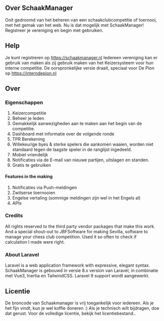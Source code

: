 ## Over SchaakManager
<p>Ooit gedroomd van het beheren van een schaakclubcompetitie of toernooi, met het gemak van het web.
Nu is dat mogelijk met SchaakManager! Registreer je vereniging en begin met gebruiken.</p>

## Help
Je kunt registreren op https://schaakmanager.nl
Iedereen vereniging kan er gebruik van maken als zij gebruik maken van het Keizersysteem voor hun interne competitie.
De oorspronkelijke versie draait, speciaal voor De Pion op https://interndepion.nl

## Over
### Eigenschappen
<ol>
<li>Keizercompetitie</li>
<li>Beheer je leden</li>
<li>Gemakkelijk aanwezigheden aan te maken aan het begin van de competitie.</li>
<li>Dashboard met informatie over de volgende ronde</li>
<li>TPR Berekening</li>
<li>Willekeurige byes & sterke spelers die aankomen waaien, worden niet standaard tegen de laagste speler in de ranglijst ingedeeld.</li>
<li>Mobiel vriendelijk</li>
<li>Notificaties via de E-mail van nieuwe partijen, uitslagen en standen.</li>
<li>Gratis te gebruiken</li>
</ol>

#### Features in the making
<ol>
<li>Notificaties via Push-meldingen</li>
<li>Zwitserse toernooien</li>
<li>Engelse vertaling (sommige meldingen zijn wel in het Engels al)</li>
<li>APIs</li>
</ol>

### Credits
All rights reserved to the third party vendor packages that make this work. And a special shout-out to JBFSoftware for making Sevilla, software to manage your chess club competition. Used it so often to check if calculation I made were right.</p>


### About Laravel

Laravel is a web application framework with expressive, elegant syntax.
SchaakManager is gebouwd in versie 8.x version van Laravel, in combinatie met Vue3, Inertia en TailwindCSS. Laravel 9 support wordt aangewerkt.

## Licentie
De broncode van Schaakmanager is vrij toegankelijk voor iedereen. Als je het fijn vindt, kun je wel koffie doneren :)
Als je technisch wilt bijdragen, doe dat gerust. Voor de volledige licentie, bekijk het licentiebestand..
